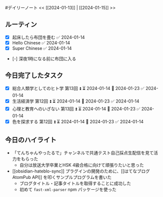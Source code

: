 #デイリーノート
<< [[2024-01-13]] | [[2024-01-15]] >>
## ルーティン
- [x] 起床したら布団を畳む ✅ 2024-01-14
- [x] Hello Chinese ✅ 2024-01-14
- [x] Super Chinese ✅ 2024-01-14
- [-] 深夜1時になる前に布団に入る
## 今日完了したタスク
- [x] 総合人類学としてのヒト学 第13回 ⏫ ⏳ 2024-01-14 📅 2024-01-23 ✅ 2024-01-14
- [x] 生活経済学 第12回 ⏫ ⏳ 2024-01-14 📅 2024-01-23 ✅ 2024-01-14
- [x] 心理と教育へのいざない 第13回 ⏫ ⏳ 2024-01-14 📅 2024-01-23 ✅ 2024-01-14
- [x] 色を探求する 第12回 ⏫ ⏳ 2024-01-14 📅 2024-01-23 ✅ 2024-01-14
## 今日のハイライト
- 「てんちゃんやったるで」チャンネルで共通テスト自己採点生配信を見て活力をもらった
	- 自分は放送大学卒業とHSK 4級合格に向けて頑張りたいと思った
- [[obsidian-hateblo-sync]] プラグインの開発のために、[[はてなブログ AtomPub API]] を叩くサンプルプログラムを書いた
	- ブログタイトル・記事タイトルを取得することに成功した
	- 初めて `fast-xml-parser` npm パッケージを使った
